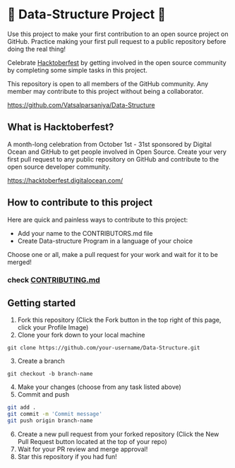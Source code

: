 # 🎃 Data-Structure Project 🎃

Use this project to make your first contribution to an open source project on GitHub. Practice making your first pull request to a public repository before doing the real thing!

Celebrate [Hacktoberfest](https://hacktoberfest.digitalocean.com/) by getting involved in the open source community by completing some simple tasks in this project.

This repository is open to all members of the GitHub community. Any member may contribute to this project without being a collaborator.

https://github.com/Vatsalparsaniya/Data-Structure

## What is Hacktoberfest?

A month-long celebration from October 1st - 31st sponsored by Digital Ocean and GitHub to get people involved in Open Source. Create your very first pull request to any public repository on GitHub and contribute to the open source developer community.

https://hacktoberfest.digitalocean.com/

## How to contribute to this project

Here are quick and painless ways to contribute to this project:

- Add your name to the CONTRIBUTORS.md file
- Create Data-structure Program in a language of your choice

Choose one or all, make a pull request for your work and wait for it to be merged!

### check [CONTRIBUTING.md](/CONTRIBUTING.md)

## Getting started

1. Fork this repository (Click the Fork button in the top right of this page, click your Profile Image)
2. Clone your fork down to your local machine

`git clone https://github.com/your-username/Data-Structure.git`

3. Create a branch

`git checkout -b branch-name`

4. Make your changes (choose from any task listed above)
5. Commit and push

```bash
git add .
git commit -m 'Commit message'
git push origin branch-name
```

6. Create a new pull request from your forked repository (Click the New Pull Request button located at the top of your repo)
7. Wait for your PR review and merge approval!
8. Star this repository if you had fun!
